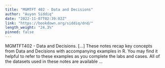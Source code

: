 ```yaml
---
title: "MGMTFT 402 - Data and Decisions"
author: "Auyon Siddiq"
date: "2022-11-07T02:39:02Z"
link: "https://bookdown.org/siddiq/dnd/"
length_weight: "24.3%"
pinned: false
---
```


MGMTFT402 - Data and Decisions. [...] These notes recap key concepts from Data and Decisions with accompanying examples in R. You may find it helpful to refer to these examples as you complete the labs and cases. All of the datasets used in these notes are available ...
